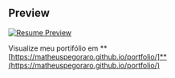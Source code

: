 ## Preview

[![Resume Preview](https://matheuspegoraro.github.io/portfolio/img/initial-page.png)](https://matheuspegoraro.github.io/portfolio/)

Visualize meu portifólio em **[https://matheuspegoraro.github.io/portfolio/]**(https://matheuspegoraro.github.io/portfolio/)
